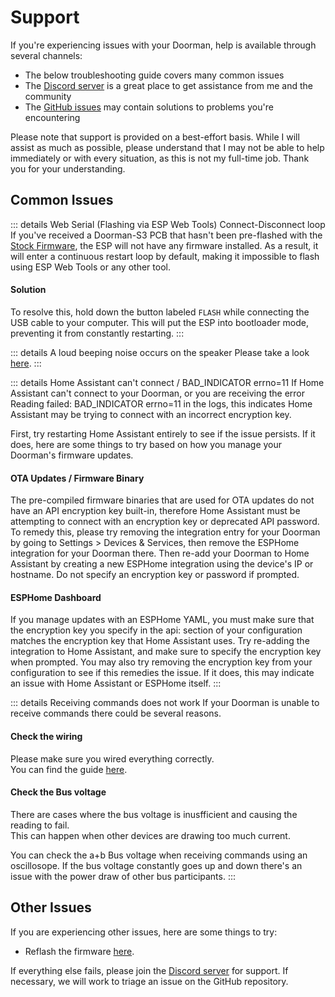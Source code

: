 # Support

If you're experiencing issues with your Doorman, help is available through several channels:

- The below troubleshooting guide covers many common issues
- The [Discord server](https://discord.gg/t2d34dvmBf) is a great place to get assistance from me and the community
- The [GitHub issues](https://github.com/azoninc/doorman/issues) may contain solutions to problems you're encountering

Please note that support is provided on a best-effort basis. While I will assist as much as possible, please understand that I may not be able to help immediately or with every situation, as this is not my full-time job. Thank you for your understanding.

## Common Issues

::: details Web Serial (Flashing via ESP Web Tools) Connect-Disconnect loop
If you've received a Doorman-S3 PCB that hasn't been pre-flashed with the [Stock Firmware](../firmware/stock-firmware.md), the ESP will not have any firmware installed. As a result, it will enter a continuous restart loop by default, making it impossible to flash using ESP Web Tools or any other tool.

#### Solution
To resolve this, hold down the button labeled `FLASH` while connecting the USB cable to your computer. This will put the ESP into bootloader mode, preventing it from constantly restarting.
:::

::: details A loud beeping noise occurs on the speaker
Please take a look [here](../hardware-compatibility#known-issues).
:::

::: details Home Assistant can't connect / BAD_INDICATOR errno=11
If Home Assistant can't connect to your Doorman, or you are receiving the error Reading failed: BAD_INDICATOR errno=11 in the logs, this indicates Home Assistant may be trying to connect with an incorrect encryption key.

First, try restarting Home Assistant entirely to see if the issue persists. If it does, here are some things to try based on how you manage your Doorman's firmware updates.


#### OTA Updates / Firmware Binary

The pre-compiled firmware binaries that are used for OTA updates do not have an API encryption key built-in, therefore Home Assistant must be attempting to connect with an encryption key or deprecated API password. To remedy this, please try removing the integration entry for your Doorman by going to Settings > Devices & Services, then remove the ESPHome integration for your Doorman there. Then re-add your Doorman to Home Assistant by creating a new ESPHome integration using the device's IP or hostname. Do not specify an encryption key or password if prompted.

#### ESPHome Dashboard

If you manage updates with an ESPHome YAML, you must make sure that the encryption key you specify in the api: section of your configuration matches the encryption key that Home Assistant uses. Try re-adding the integration to Home Assistant, and make sure to specify the encryption key when prompted. You may also try removing the encryption key from your configuration to see if this remedies the issue. If it does, this may indicate an issue with Home Assistant or ESPHome itself.
:::

::: details Receiving commands does not work
If your Doorman is unable to receive commands there could be several reasons.

#### Check the wiring
Please make sure you wired everything correctly.\
You can find the guide [here](../getting-started#wiring).

#### Check the Bus voltage
There are cases where the bus voltage is inusfficient and causing the reading to fail.\
This can happen when other devices are drawing too much current.

You can check the a+b Bus voltage when receiving commands using an oscillosope.
If the bus voltage constantly goes up and down there's an issue with the power draw of other bus participants.
:::

## Other Issues

If you are experiencing other issues, here are some things to try:

- Reflash the firmware [here](../firmware/stock-firmware).

If everything else fails, please join the [Discord server](https://discord.gg/t2d34dvmBf) for support. If necessary, we will work to triage an issue on the GitHub repository.
